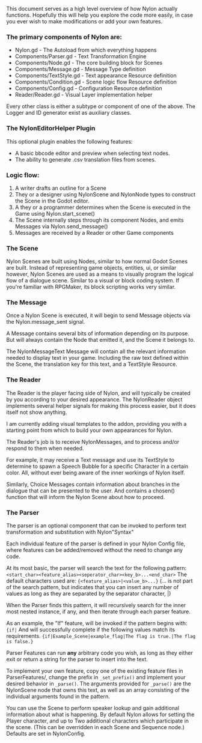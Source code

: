 This document serves as a high level overview of how Nylon actually functions. Hopefully this will help you explore the code more easily, in case you ever wish to make modifications or add your own features.

### The primary components of Nylon are:

* Nylon.gd - The Autoload from which everything happens
* Components/Parser.gd - Text Transformation Engine
* Components/Node.gd - The core building block for Scenes
* Components/Message.gd - Message Type definition
* Components/TextStyle.gd - Text appearance Resource definition
* Components/Condition.gd - Scene logic flow Resource definition
* Components/Config.gd - Configuration Resource definition
* Reader/Reader.gd - Visual Layer implementation helper

Every other class is either a subtype or component of one of the above. The Logger and ID generator exist as auxiliary classes.

### The NylonEditorHelper Plugin
This optional plugin enables the following features:

* A basic bbcode editor and preview when selecting text nodes.
* The ability to generate .csv translation files from scenes.

### Logic flow:
1. A writer drafts an outline for a Scene
2. They or a designer using NylonScene and NylonNode types to construct the Scene in the Godot editor.
3. A they or a programmer determines when the Scene is executed in the Game using Nylon.start_scene()
4. The Scene internally steps through its component Nodes, and emits Messages via Nylon.send_message()
5. Messages are received by a Reader or other Game components

### The Scene
Nylon Scenes are built using Nodes, similar to how normal Godot Scenes are built. Instead of representing game objects, entities, ui, or similar however, Nylon Scenes are used as a means to visually program the logical flow of a dialogue scene. Similar to a visual or block coding system.
If you're familiar with RPGMaker, its block scripting works very similar.

### The Message
Once a Nylon Scene is executed, it will begin to send Message objects via the Nylon.message_sent signal.

A Message contains several bits of information depending on its purpose. But will always contain the Node that emitted it, and the Scene it belongs to.

The NylonMessageText Message will contain all the relevant information needed to display text in your game. Including the raw text defined within the Scene, the translation key for this text, and a TextStyle Resource.

### The Reader
The Reader is the player facing side of Nylon, and will typically be created by you according to your desired appearance. The NylonReader object implements several helper signals for making this process easier, but it does itself not show anything.

I am currently adding visual templates to the addon, providing you with a starting point from which to build your own appearances for Nylon.

The Reader's job is to receive NylonMessages, and to process and/or respond to them when needed.

For example, it may receive a Text message and use its TextStyle to determine to spawn a Speech Bubble for a specific Character in a certain color. All, without ever being aware of the inner workings of Nylon itself.

Similarly, Choice Messages contain information about branches in the dialogue that can be presented to the user. And contains a chosen() function that will inform the Nylon Scene about how to proceed.

### The Parser
The parser is an optional component that can be invoked to perform text transformation and substitution with Nylon"Syntax"

Each individual feature of the parser is defined in your Nylon Config file, where features can be added/removed without the need to change any code.

At its most basic, the parser will search the text for the following pattern:
`<start_char><feature_alias><seperator_char><key_b>...<end_char>`
The default characters used are:
`{<feature_alias>|<value_b>...}`
(... is not part of the search pattern, but indicates that you can insert any number of values as long as they are separated by the separator character, |)

When the Parser finds this pattern, it will recursively search for the inner most nested instance, if any, and then iterate through each parser feature.

As an example, the "If" feature, will be invoked if the pattern begins with:
`{if|`
And will successfully complete if the following values match its requirements.
`{if|Example_Scene|example_flag|The flag is true.|The flag is false.}`

Parser Features can run **any** arbitrary code you wish, as long as they either exit or return a string for the parser to insert into the text.

To implement your own feature, copy one of the existing feature files in ParserFeatures/, change the prefix in `_set_prefix()` and implement your desired behavior in `_parse()`. The arguments provided for `_parse()` are the NylonScene node that owns this text, as well as an array consisting of the individual arguments found in the pattern.

You can use the Scene to perform speaker lookup and gain additional information about what is happening. By default Nylon allows for setting the Player character, and up to Two additional characters which participate in the scene. (This can be overridden in each Scene and Sequence node.) Defaults are set in NylonConfig.